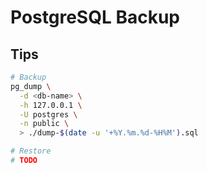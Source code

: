 # PostgreSQL Backup

## Tips

```sh
# Backup
pg_dump \
  -d <db-name> \
  -h 127.0.0.1 \
  -U postgres \
  -n public \
  > ./dump-$(date -u '+%Y.%m.%d-%H%M').sql

# Restore
# TODO
```
